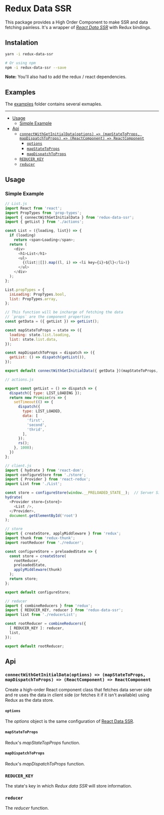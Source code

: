 # Redux Data SSR

This package provides a High Order Component to make SSR and data fetching painless. It's a wrapper of [_React Data SSR_]('../react-data-ssr/) with Redux bindings.

## Instalation

```bash
yarn -i redux-data-ssr

# Or using npm
npm -i redux-data-ssr --save
```

**Note:** You'll also had to add the redux / react dependencies.

## Examples

The [examples](../../examples) folder contains several exmaples.

---

<!-- START doctoc generated TOC please keep comment here to allow auto update -->
<!-- DON'T EDIT THIS SECTION, INSTEAD RE-RUN doctoc TO UPDATE -->


- [Usage](#usage)
  - [Simple Example](#simple-example)
- [Api](#api)
  - [`connectWithGetInitialData(options) => (mapStateToProps, mapDispatchToProps) => (ReactComponent) => ReactComponent`](#connectwithgetinitialdataoptions--mapstatetoprops-mapdispatchtoprops--reactcomponent--reactcomponent)
    - [`options`](#options)
    - [`mapStateToProps`](#mapstatetoprops)
    - [`mapDispatchToProps`](#mapdispatchtoprops)
  - [`REDUCER_KEY`](#reducer_key)
  - [`reducer`](#reducer)

<!-- END doctoc generated TOC please keep comment here to allow auto update -->

## Usage

### Simple Example

```js
// List.js
import React from 'react';
import PropTypes from 'prop-types';
import { connectWithGetInitialData } from 'redux-data-ssr';
import { getList } from './actions';

const List = ({loading, list}) => {
  if (loading)
    return <span>Loading</span>;
  return (
    <div>
      <h1>List</h1>
      <ul>
        {(list||[]).map((l, i) => <li key={i}>${l}</li>)}
      </ul>
    </div>
  );
};

List.propTypes = {
  isLoading: PropTypes.bool,
  list: PropTypes.array,
};

// This function will be incharge of fetching the data
// `props` are the component properties
const getData = ({ getList }) => getList();

const mapStateToProps = state => ({
  loading: state.list.loading,
  list: state.list.data,
});

const mapDispatchToProps = dispatch => ({
  getList: () => dispatch(getList()),
});

export default connectWithGetInitialData({ getData })(mapStateToProps, mapDispatchToProps)(List);

// actions.js

export const getList = () => dispatch => {
  dispatch({ type: LIST_LOADING });
  return new Promise(rs => {
    setTimeout(() => {
      dispatch({
        type: LIST_LOADED,
        data: [
          'first',
          'second',
          'thrid',
        ],
      });
      rs();
    }, 1000);
  })
};

// client.js
import { hydrate } from 'react-dom';
import configureStore from './store';
import { Provider } from 'react-redux';
import List from './List';

const store = configureStore(window.__PRELOADED_STATE__);  // Server Side Rendered data
hydrate(
  <Provider store={store}>
    <List />,
  </Provider>,
  document.getElementById('root')
);

// store
import { createStore, applyMiddleware } from 'redux';
import thunk from 'redux-thunk';
import rootReducer from './reducer';

const configureStore = preloadedState => {
  const store = createStore(
    rootReducer,
    preloadedState,
    applyMiddleware(thunk)
  );
  return store;
};

export default configureStore;

// reducer
import { combineReducers } from 'redux';
import { REDUCER_KEY, reducer } from 'redux-data-ssr';
import list from './reducerList';

const rootReducer = combineReducers({
  [ REDUCER_KEY ]: reducer,
  list,
});

export default rootReducer;
```

## Api

### `connectWithGetInitialData(options) => (mapStateToProps, mapDispatchToProps) => (ReactComponent) => ReactComponent`

Create a high-order React component class that fetches data server side and re uses the data in client side (or fetches it if it isn't available) using Redux as the data store.

#### `options`

The _options_ object is the same configuration of [React Data SSR](../react-data-ssr/#options).

#### `mapStateToProps`

Redux's _mapStateTopProps_ function.

#### `mapDispatchToProps`

Redux's _mapDispatchToProps_ function.

### `REDUCER_KEY`

The state's key in which _Redux data SSR_ will store information.

### `reducer`

The _reducer_ function.
